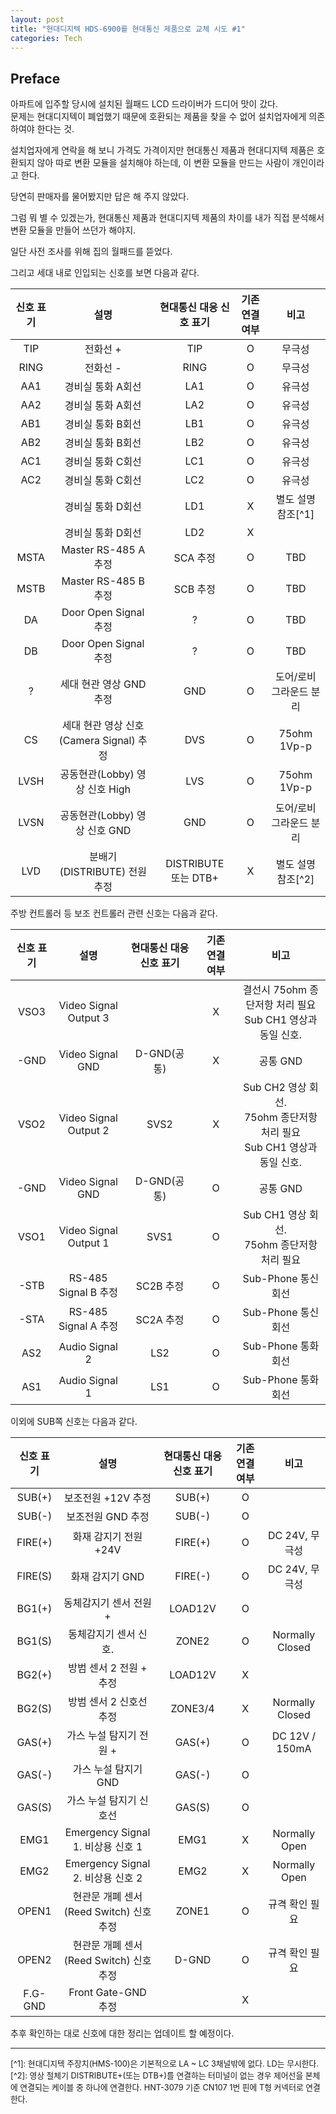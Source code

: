 ```yaml
---
layout: post
title: "현대디지텍 HDS-6900를 현대통신 제품으로 교체 시도 #1"
categories: Tech
---
```


## Preface

아파트에 입주할 당시에 설치된 월패드 LCD 드라이버가 드디어 맛이 갔다.  
문제는 현대디지텍이 폐업했기 때문에 호환되는 제품을 찾을 수 없어 설치업자에게 의존하여야 한다는 것.  

<!--exerpt-->

설치업자에게 연락을 해 보니 가격도 가격이지만 현대통신 제품과 현대디지텍 제품은 호환되지 않아 따로 변환 모듈을 설치해야 하는데, 이 변환 모듈을 만드는 사람이 개인이라고 한다.  

당연히 판매자를 물어봤지만 답은 해 주지 않았다.

그럼 뭐 별 수 있겠는가, 현대통신 제품과 현대디지텍 제품의 차이를 내가 직접 분석해서 변환 모듈을 만들어 쓰던가 해야지.

일단 사전 조사를 위해 집의 월패드를 뜯었다.

그리고 세대 내로 인입되는 신호를 보면 다음과 같다.

| 신호 표기 | 설명 | 현대통신 대응 신호 표기 | 기존 연결 여부 | 비고 |
| :---: | :---: | :---: | :---: | :---: |
| TIP | 전화선 + | TIP | O | 무극성 |
| RING | 전화선 - | RING | O | 무극성 |
| AA1 | 경비실 통화 A회선 | LA1 | O | 유극성 |
| AA2 | 경비실 통화 A회선 | LA2 | O | 유극성 | 
| AB1 | 경비실 통화 B회선 | LB1 | O | 유극성 | 
| AB2 | 경비실 통화 B회선 | LB2 | O | 유극성 | 
| AC1 | 경비실 통화 C회선 | LC1 | O | 유극성 | 
| AC2 | 경비실 통화 C회선 | LC2 | O | 유극성 | 
|  | 경비실 통화 D회선 | LD1 | X | 별도 설명 참조[^1] | 
|  | 경비실 통화 D회선 | LD2 | X | | 
| MSTA | Master RS-485 A 추정 | SCA 추정 | O | TBD |
| MSTB | Master RS-485 B 추정 | SCB 추정 | O | TBD |
| DA | Door Open Signal 추정 | ? | O | TBD |
| DB | Door Open Signal 추정 | ? | O | TBD |
| ? | 세대 현관 영상 GND 추정 | GND | O | 도어/로비 그라운드 분리 |
| CS | 세대 현관 영상 신호 (Camera Signal) 추정 | DVS | O | 75ohm 1Vp-p |
| LVSH | 공동현관(Lobby) 영상 신호 High | LVS | O | 75ohm 1Vp-p |
| LVSN | 공동현관(Lobby) 영상 신호 GND | GND | O | 도어/로비 그라운드 분리 |
| LVD | 분배기(DISTRIBUTE) 전원 추정 | DISTRIBUTE 또는 DTB+ | X | 별도 설명 참조[^2] |

주방 컨트롤러 등 보조 컨트롤러 관련 신호는 다음과 같다. 

| 신호 표기 | 설명 | 현대통신 대응 신호 표기 | 기존 연결 여부 | 비고 |
| :---: | :---: | :---: | :---: | :---: |
| VSO3 | Video Signal Output 3 |  | X | 결선시 75ohm 종단저항 처리 필요<br />Sub CH1 영상과 동일 신호. |
| -GND | Video Signal GND | D-GND(공통) | X | 공통 GND |
| VSO2 | Video Signal Output 2 | SVS2 | X | Sub CH2 영상 회선.<br />75ohm 종단저항 처리 필요<br />Sub CH1 영상과 동일 신호. |
| -GND | Video Signal GND | D-GND(공통) | O | 공통 GND |
| VSO1 | Video Signal Output 1 | SVS1 | O | Sub CH1 영상 회선.<br />75ohm 종단저항 처리 필요 |
| -STB | RS-485 Signal B 추정 | SC2B 추정 | O | Sub-Phone 통신 회선 |
| -STA | RS-485 Signal A 추정 | SC2A 추정 | O | Sub-Phone 통신 회선 |
| AS2 | Audio Signal 2 | LS2 | O | Sub-Phone 통화 회선 |
| AS1 | Audio Signal 1 | LS1 | O | Sub-Phone 통화 회선 |

이외에 SUB쪽 신호는 다음과 같다.

| 신호 표기 | 설명 | 현대통신 대응 신호 표기 | 기존 연결 여부 | 비고 |
| :---: | :---: | :---: | :---: | :---: |
| SUB(+) | 보조전원 +12V 추정 | SUB(+) | O |
| SUB(-) | 보조전원 GND 추정 | SUB(-) | O |
| FIRE(+) | 화재 감지기 전원 +24V | FIRE(+) | O | DC 24V, 무극성 |
| FIRE(S) | 화재 감지기 GND | FIRE(-) | O | DC 24V, 무극성 |
| BG1(+) | 동체감지기 센서 전원 + | LOAD12V | O |
| BG1(S) | 동체감지기 센서 신호. | ZONE2 | O | Normally Closed |
| BG2(+) | 방범 센서 2 전원 + 추정 | LOAD12V | X |
| BG2(S) | 방범 센서 2 신호선 추정 | ZONE3/4 | X | Normally Closed |
| GAS(+) | 가스 누설 탐지기 전원 + | GAS(+) | O | DC 12V / 150mA |
| GAS(-) | 가스 누설 탐지기 GND | GAS(-) | O |
| GAS(S) | 가스 누설 탐지기 신호선 | GAS(S) | O |
| EMG1 | Emergency Signal 1. 비상용 신호 1 | EMG1 | X | Normally Open |
| EMG2 | Emergency Signal 2. 비상용 신호 2 | EMG2 | X | Normally Open |
| OPEN1 | 현관문 개폐 센서(Reed Switch) 신호 추정 | ZONE1 | O | 규격 확인 필요 |
| OPEN2 | 현관문 개폐 센서(Reed Switch) 신호 추정 | D-GND | O | 규격 확인 필요 |
| F.G-GND | Front Gate-GND 추정 |  | X |

추후 확인하는 대로 신호에 대한 정리는 업데이트 할 예정이다.

<style>
.footnotes {
    font-size: 0.8rem;
}
</style>

---
<div class="footnotes" markdown="1">
[^1]: 현대디지텍 주장치(HMS-100)은 기본적으로 LA ~ LC 3채널밖에 없다. LD는 무시한다.  
[^2]: 영상 절체기 DISTRIBUTE+(또는 DTB+)를 연결하는 터미널이 없는 경우 제어선을 본체에 연결되는 케이블 중 하나에 연결한다.  
HNT-3079 기준 CN107 1번 핀에 T형 커넥터로 연결한다.
</div>